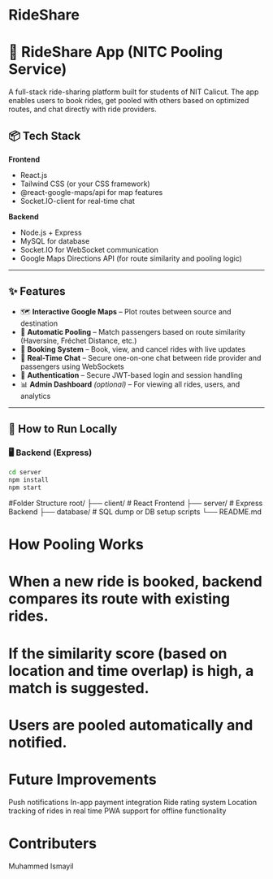 # RideShare
# 🚗 RideShare App (NITC Pooling Service)

A full-stack ride-sharing platform built for students of NIT Calicut. The app enables users to book rides, get pooled with others based on optimized routes, and chat directly with ride providers.

## 📦 Tech Stack

**Frontend**
- React.js
- Tailwind CSS (or your CSS framework)
- @react-google-maps/api for map features
- Socket.IO-client for real-time chat

**Backend**
- Node.js + Express
- MySQL for database
- Socket.IO for WebSocket communication
- Google Maps Directions API (for route similarity and pooling logic)

---

## ✨ Features

- 🗺️ **Interactive Google Maps** – Plot routes between source and destination
- 🔁 **Automatic Pooling** – Match passengers based on route similarity (Haversine, Fréchet Distance, etc.)
- 📅 **Booking System** – Book, view, and cancel rides with live updates
- 💬 **Real-Time Chat** – Secure one-on-one chat between ride provider and passengers using WebSockets
- 🔐 **Authentication** – Secure JWT-based login and session handling
- 📊 **Admin Dashboard** *(optional)* – For viewing all rides, users, and analytics

---

## 🔧 How to Run Locally

### 🖥️ Backend (Express)

```bash
cd server
npm install
npm start

```

#Folder Structure
root/
├── client/           # React Frontend
├── server/           # Express Backend
├── database/         # SQL dump or DB setup scripts
└── README.md

# How Pooling Works
# When a new ride is booked, backend compares its route with existing rides.
# If the similarity score (based on location and time overlap) is high, a match is suggested.
# Users are pooled automatically and notified.


# Future Improvements
Push notifications
In-app payment integration
Ride rating system
Location tracking of rides in real time
PWA support for offline functionality

# Contributers
Muhammed Ismayil
